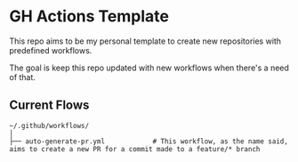 # GH Actions Template

This repo aims to be my personal template to create new repositories with predefined workflows.

The goal is keep this repo updated with new workflows when there's a need of that.


## Current Flows

```
~/.github/workflows/
│
├── auto-generate-pr.yml            # This workflow, as the name said, aims to create a new PR for a commit made to a feature/* branch

